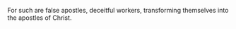 For such are false apostles, deceitful workers, transforming themselves into the apostles of Christ.
